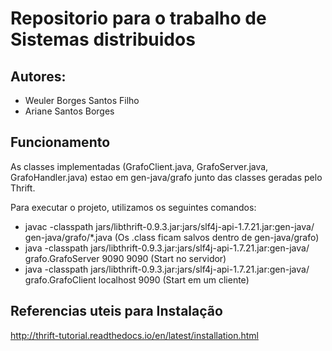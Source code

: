 
<h1>Repositorio para o trabalho de Sistemas distribuidos</h1>
<h2> Autores: </h2>
<ul>
	<li> Weuler Borges Santos Filho</li>
	<li> Ariane Santos Borges </li>
</ul>
<h2> Funcionamento </h2>
<p>		As classes implementadas (GrafoClient.java, GrafoServer.java, GrafoHandler.java) estao em gen-java/grafo junto das classes geradas pelo Thrift.</p>
<p>		Para executar o projeto, utilizamos os seguintes comandos:</p>
<ul>
	<li>  javac -classpath jars/libthrift-0.9.3.jar:jars/slf4j-api-1.7.21.jar:gen-java/ gen-java/grafo/*.java (Os .class ficam salvos dentro de gen-java/grafo)</li>
	<li>  java -classpath jars/libthrift-0.9.3.jar:jars/slf4j-api-1.7.21.jar:gen-java/ grafo.GrafoServer 9090 9090 (Start no servidor)</li>
	<li>  java -classpath jars/libthrift-0.9.3.jar:jars/slf4j-api-1.7.21.jar:gen-java/ grafo.GrafoClient localhost 9090 (Start em um cliente)</li>
</ul>

<h2> Referencias uteis para Instalação </h2>

http://thrift-tutorial.readthedocs.io/en/latest/installation.html
